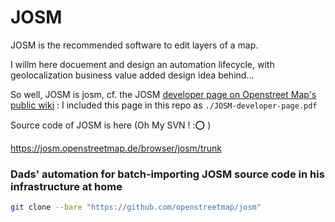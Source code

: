 # JOSM

JOSM is the recommended software to edit layers of a map.

I willm here docuement and design an automation lifecycle, with geolocalization business value added design idea behind...

So well, JOSM is josm, cf. the JOSM [developer page on Openstreet Map's public wiki](https://wiki.openstreetmap.org/wiki/Develop) : 
I included this page in this repo as `./JOSM-developer-page.pdf`

Source code of JOSM is here (Oh My SVN ! ::o: )

https://josm.openstreetmap.de/browser/josm/trunk


### Dads' automation for batch-importing JOSM source code in his infrastructure at home

```bash
git clone --bare "https://github.com/openstreetmap/josm"
```
